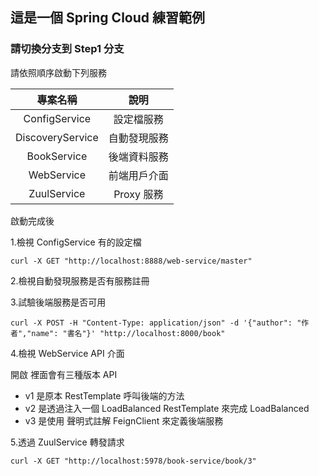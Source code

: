 ## 這是一個 Spring Cloud 練習範例

### 請切換分支到 Step1 分支

請依照順序啟動下列服務

| 專案名稱 | 說明 |
| :-----------: | :-----------: |
| ConfigService |  設定檔服務 |
| DiscoveryService |  自動發現服務 |
| BookService |  後端資料服務 |
| WebService |  前端用戶介面 |
| ZuulService |  Proxy 服務 |

啟動完成後

1.檢視 ConfigService 有的設定檔

```
curl -X GET "http://localhost:8888/web-service/master"
```

2.檢視自動發現服務是否有服務註冊

[](http://localhost:8761/)

3.試驗後端服務是否可用

```
curl -X POST -H "Content-Type: application/json" -d '{"author": "作者","name": "書名"}' "http://localhost:8000/book"
```

4.檢視 WebService API 介面

開啟 [](http://localhost:5566/swagger-ui.html)
裡面會有三種版本 API
- v1 是原本 RestTemplate 呼叫後端的方法
- v2 是透過注入一個 LoadBalanced RestTemplate 來完成 LoadBalanced
- v3 是使用 聲明式註解 FeignClient 來定義後端服務

5.透過 ZuulService 轉發請求

```
curl -X GET "http://localhost:5978/book-service/book/3"
```
